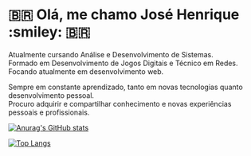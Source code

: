 <h1> 🇧🇷 Olá, me chamo José Henrique :smiley: 🇧🇷 </h1>

Atualmente cursando Análise e Desenvolvimento de Sistemas.<br/>
Formado em Desenvolvimento de Jogos Digitais e Técnico em Redes.<br/>
Focando atualmente em desenvolvimento web.<br/>

Sempre em constante aprendizado, tanto em novas tecnologias quanto desenvolvimento pessoal.<br/>
Procuro adquirir e compartilhar conhecimento e novas experiências pessoais e profissionais.<br/>



[![Anurag's GitHub stats](https://github-readme-stats.vercel.app/api?username=zepanzeri&count_private=true&show_icons=true&theme=radical)](https://github.com/anuraghazra/github-readme-stats)

[![Top Langs](https://github-readme-stats.vercel.app/api/top-langs/?username=zepanzeri&layout=compact&langs_count=6&theme=radical)](https://github.com/anuraghazra/github-readme-stats)
